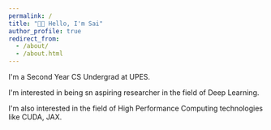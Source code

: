 ```yaml
---
permalink: /
title: "👋🏼 Hello, I'm Sai"
author_profile: true
redirect_from: 
  - /about/
  - /about.html
---
```


I'm a Second Year CS Undergrad at UPES.

I'm interested in being sn aspiring researcher in the field of Deep Learning.

I'm also interested in the field of High Performance Computing technologies like CUDA, JAX.
